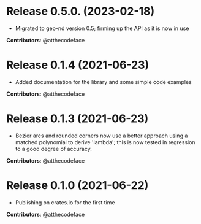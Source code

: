 # Release 0.5.0. (2023-02-18)

- Migrated to geo-nd version 0.5; firming up the API as it is now in use

**Contributors**: @atthecodeface

# Release 0.1.4 (2021-06-23)

- Added documentation for the library and some simple code examples

**Contributors**: @atthecodeface

# Release 0.1.3 (2021-06-23)

- Bezier arcs and rounded corners now use
   a better approach using a matched polynomial
   to derive 'lambda'; this is now tested in
   regression to a good degree of accuracy.

**Contributors**: @atthecodeface

# Release 0.1.0 (2021-06-22)

- Publishing on crates.io for the first time

**Contributors**: @atthecodeface

